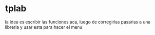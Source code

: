 # tplab
la idea es escribir las funciones aca, luego de corregirlas pasarlas a una libreria y usar esta para hacer el menu

